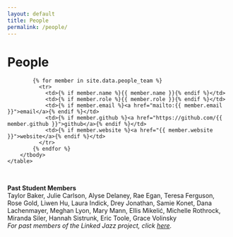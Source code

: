 ```yaml
---
layout: default
title: People
permalink: /people/
---
```



<h1 class="page-heading">People</h1>

<div class="people-table">
		<table>
		<tbody>

			{% for member in site.data.people_team %}
			  <tr>
			  	<td>{% if member.name %}{{ member.name }}{% endif %}</td>
			  	<td>{% if member.role %}{{ member.role }}{% endif %}</td>
			  	<td>{% if member.email %}<a href="mailto:{{ member.email }}">email</a>{% endif %}</td>
			  	<td>{% if member.github %}<a href="https://github.com/{{ member.github }}">github</a>{% endif %}</td>
			  	<td>{% if member.website %}<a href="{{ member.website }}">website</a>{% endif %}</td>
			  </tr>
			{% endfor %}
		</tbody>
	</table>
</div>

<br/>

<b>Past Student Members</b><br>
Taylor Baker, Julie Carlson, Alyse Delaney, Rae Egan, Teresa Ferguson, Rose Gold, Liwen Hu, Laura Indick, Drey Jonathan, Samie Konet, Dana Lachenmayer, Meghan Lyon, Mary Mann, Ellis Mikelić, Michelle Rothrock, Miranda Siler, Hannah Sistrunk, Eric Toole, Grace Volinsky <br>
<i>For past members of the Linked Jazz project, click <a href="https://linkedjazz.org/?page_id=215">here</a>.</i>

   

<!-- 
This is the base Jekyll theme. You can find out more info about customizing your Jekyll theme, as well as basic Jekyll usage documentation at [jekyllrb.com](https://jekyllrb.com/)

You can find the source code for Minima at GitHub:
[jekyll][jekyll-organization] /
[minima](https://github.com/jekyll/minima)

You can find the source code for Jekyll at GitHub:
[jekyll][jekyll-organization] /
[jekyll](https://github.com/jekyll/jekyll)


[jekyll-organization]: https://github.com/jekyll
 -->

